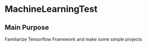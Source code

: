 # MachineLearningTest
## Main Purpose
Familiarize Tensorflow Framework and make some simple projects
